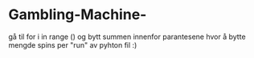 # Gambling-Machine-

gå til for i in range () og bytt summen innenfor parantesene hvor å bytte mengde spins per "run" av pyhton fil :)
